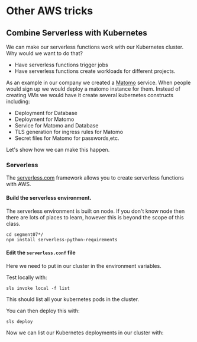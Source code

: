 # Other AWS tricks

## Combine Serverless with Kubernetes

We can make our serverless functions work with our Kubernetes cluster.  Why would we want to do that? 

* Have serverless functions trigger jobs
* Have serverless functions create workloads for different projects. 

As an example in our company we created a [Matomo](https://matomo.org) service. When people would sign up we would deploy a matomo instance for them.  Instead of creating VMs we would have it create several kubernetes constructs including: 

* Deployment for Database
* Deployment for Matomo
* Service for Matomo and Database
* TLS generation for ingress rules for Matomo
* Secret files for Matomo for passwords,etc. 

Let's show how we can make this happen. 

### Serverless

The [serverless.com](https://serverless.com) framework allows you to create serverless functions with AWS.

#### Build the serverless environment. 

The serverless environment is built on node.  If you don't know node then there are lots of places to learn, however this is beyond the scope of this class.    

```
cd segment07*/
npm install serverless-python-requirements
```

#### Edit the `serverless.conf` file

Here we need to put in our cluster in the environment variables. 

Test locally with: 

```
sls invoke local -f list
```

This should list all your kubernetes pods in the cluster. 


You can then deploy this with: 

```
sls deploy
```

Now we can list our Kubernetes deployments in our cluster with: 


